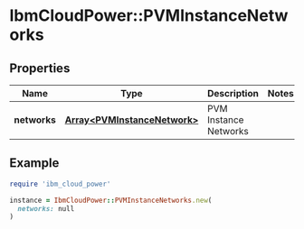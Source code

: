 # IbmCloudPower::PVMInstanceNetworks

## Properties

| Name | Type | Description | Notes |
| ---- | ---- | ----------- | ----- |
| **networks** | [**Array&lt;PVMInstanceNetwork&gt;**](PVMInstanceNetwork.md) | PVM Instance Networks |  |

## Example

```ruby
require 'ibm_cloud_power'

instance = IbmCloudPower::PVMInstanceNetworks.new(
  networks: null
)
```

